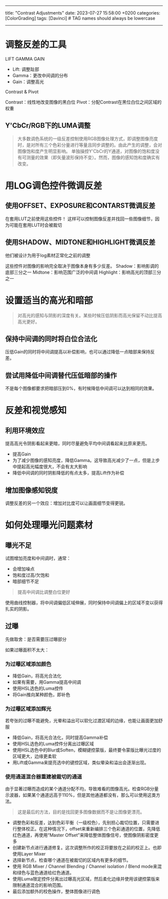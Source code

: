 <!--
 * @Author: Assassin-plus 56057686+Assassin-plus@users.noreply.github.com
 * @Date: 2023-07-10 21:25:49
 * @LastEditors: Assassin-plus 56057686+Assassin-plus@users.noreply.github.com
 * @LastEditTime: 2023-07-27 22:36:21
 * @FilePath: \_posts\2023-07-27-Contrast-Adjustments.md
 * @Description: 这是默认设置,请设置`customMade`, 打开koroFileHeader查看配置 进行设置: https://github.com/OBKoro1/koro1FileHeader/wiki/%E9%85%8D%E7%BD%AE
-->

---
title: "Contrast Adjustments"
date: 2023-07-27 15:58:00 +0200
categories: [ColorGrading]
tags: [Davinci]     # TAG names should always be lowercase

---

# 调整反差的工具

LIFT GAMMA GAIN

* Lift: 调整趾部
* Gamma：更改中间调的分布
* Gain：调整高光

Contrast & Pivot

Contrast：线性地改变图像的黑白位
Pivot：分配Contrast在黑位白位之间区域的权重

## Y'CbCr/RGB下的LUMA调整

> 大多数调色系统的一级反差控制使用RGB图像处理方式，即调整图像亮度时，是对所有三个色彩分量进行等量且同步调整的。由此产生的调整，会对图像饱和度产生明显影响。
> 单独操控Y'CbCr的Y通道，对图像的饱和度没有可测量的效果（即矢量波形保持不变）。然而，图像的感知饱和度确实有改变。

# 用LOG调色控件微调反差

## 使用OFFSET、EXPOSURE和CONTARST微调反差

在套用LUT之前使用这些控件！
这样可以控制图像反差并找回一些图像细节，因为可能在套用LUT时会被裁切

## 使用SHADOW、MIDTONE和HIGHLIGHT微调反差

他们被设计为用于log素材正常化之前的调整

这些控件对图像的影响完全取决于图像本身有多少反差。
Shadow：影响影调的底部三分之一
Midtone：影响范围广泛的中间调
Highlight：影响高光的顶部三分之一

# 设置适当的高光和暗部

> 对高光的感知与阴影的深度有关。某些时候压低阴影而高光保留不动比提高高光更好。

## 保持中间调的同时将白位合法化

压低Gain的同时将中间调提高以补偿影响，也可以通过降低一点暗部来保持反差。

## 尝试用降低中间调替代压低暗部的操作

不是每个图像都要求把暗部压到0%，有时候降低中间调可以达到相同的效果。

# 反差和视觉感知

## 利用环境效应

提高高光令阴影看起来更暗，同时尽量避免平均中间调看起来比原来更亮。

* 提高Gain
* 为了减少图像的感知亮度，降低Gamma。这导致高光减少了一点，但是上步中提起高光幅度很大，不会有太大影响
* 降低中间调的同时阴影降低的有点太多，提高Lift作为补偿

## 增加图像感知锐度

调整反差的另一个效应：增加对比度可以让画面细节变得更锐。

# 如何处理曝光问题素材

## 曝光不足

试图增加亮度和中间调时，通常：

* 会增加噪点
* 饱和度过高/欠饱和
* 暗部细节不足

> 提高中间调比调整白位更好

使用曲线控制器，将中间调偏低区域伸展，同时保持中间调偏上的区域不变以获得扎实的阴影。

## 过曝

先做取舍：是否需要压过曝部分

如果过曝面积不太大：

### 为过曝区域添加颜色

* 降低Gain，将高光合法化
* 如果有需要，用Gamma提高中间调
* 使用HSL选色的Luma控件
* 将Gain推向某种颜色，即补色

### 为过曝区域添加辉光

若夸张的过曝不能避免，光晕和溢出可以软化过渡区域的边缘，也能让画面更加舒服

* 降低Gain，将高光合法化，同时提高Gamma补偿
* 使用HSL选色的Luma控件分离出过曝区域
* 使用HSL选色中的Blur或Soften，模糊键控蒙版，最终要令蒙版比曝光过度的区域更大，边缘更柔软
* 用Lift或Gamma来提亮选中的键控区域，类似晕染和溢出会逐渐出现。

### 使用通道混合器重建被裁切的通道

由于显著过曝而造成的某个通道分配不均，导致难看的图像高光。检查RGB分量示波器，如果某个通道远高于110%，但是其他通道都没有，那么可以使用这类方法。

> 这是最后的方法，目的是找回更多图像数据而不是让图像更漂亮。

* 调整色彩和反差，达到色彩平衡（一级校色），先别担心裁切位置，只需要进行整体校正。在这种情况下，offset来重新编排三个色彩通道的位置，先降低红色通道，再使用“Master Offset”来降低整体图像信号，使图像阴影密度更多
* 创建新节点进行通道修复。这次调整所作的校正将要放在之前的校正上。也即使用Layer Mixer
* 选择新节点，检查哪个通道在被裁切的区域内有更多的细节。
* 使用 RGB Mixer / Channel Blending / Channel isolation / Blend mode来混和绿色与蓝色通道给红色通道。
* 使用Luma限定控件分离出过曝高光区域，然后柔化边缘并使用该键控蒙版来限制通道混合的影响范围。
* 最后添加额外的校色操作，整体图像进行调色

